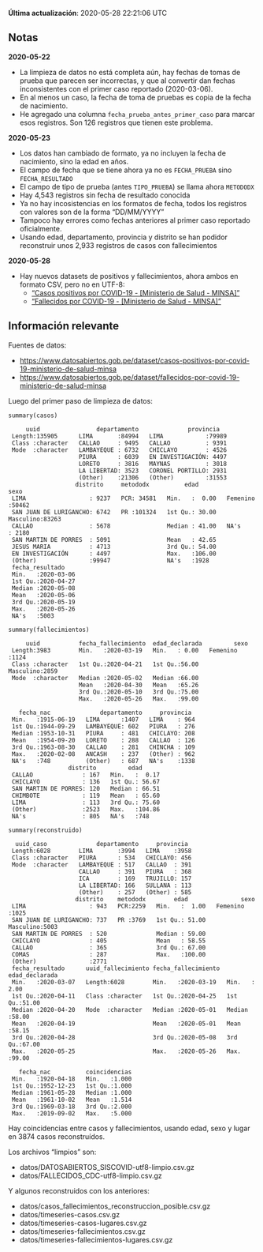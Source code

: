 **Última actualización**: 2020-05-28 22:21:06 UTC

Notas
-----

**2020-05-22**

-   La limpieza de datos no está completa aún, hay fechas de tomas de
    prueba que parecen ser incorrectas, y que al convertir dan fechas
    inconsistentes con el primer caso reportado (2020-03-06).
-   En al menos un caso, la fecha de toma de pruebas es copia de la
    fecha de nacimiento.
-   He agregado una columna `fecha_prueba_antes_primer_caso` para marcar
    esos registros. Son 126 registros que tienen este problema.

**2020-05-23**

-   Los datos han cambiado de formato, ya no incluyen la fecha de
    nacimiento, sino la edad en años.
-   El campo de fecha que se tiene ahora ya no es `FECHA_PRUEBA` sino
    `FECHA_RESULTADO`
-   El campo de tipo de prueba (antes `TIPO_PRUEBA`) se llama ahora
    `METODODX`
-   Hay 4,543 registros sin fecha de resultado conocida
-   Ya no hay incosistencias en los formatos de fecha, todos los
    registros con valores son de la forma “DD/MM/YYYY”
-   Tampoco hay errores como fechas anteriores al primer caso reportado
    oficialmente.
-   Usando edad, departamento, provincia y distrito se han podidor
    reconstruir unos 2,933 registros de casos con fallecimientos

**2020-05-28**

-   Hay nuevos datasets de positivos y fallecimientos, ahora ambos en
    formato CSV, pero no en UTF-8:
    -   [“Casos positivos por COVID-19 - \[Ministerio de Salud -
        MINSA\]”](https://www.datosabiertos.gob.pe/dataset/casos-positivos-por-covid-19-ministerio-de-salud-minsa)
    -   [“Fallecidos por COVID-19 - \[Ministerio de Salud -
        MINSA\]”](https://www.datosabiertos.gob.pe/dataset/fallecidos-por-covid-19-ministerio-de-salud-minsa)

Información relevante
---------------------

Fuentes de datos:

-   <a href="https://www.datosabiertos.gob.pe/dataset/casos-positivos-por-covid-19-ministerio-de-salud-minsa" class="uri">https://www.datosabiertos.gob.pe/dataset/casos-positivos-por-covid-19-ministerio-de-salud-minsa</a>
-   <a href="https://www.datosabiertos.gob.pe/dataset/fallecidos-por-covid-19-ministerio-de-salud-minsa" class="uri">https://www.datosabiertos.gob.pe/dataset/fallecidos-por-covid-19-ministerio-de-salud-minsa</a>

Luego del primer paso de limpieza de datos:

    summary(casos)

         uuid                departamento              provincia    
     Length:135905      LIMA       :84994   LIMA            :79989  
     Class :character   CALLAO     : 9495   CALLAO          : 9391  
     Mode  :character   LAMBAYEQUE : 6732   CHICLAYO        : 4526  
                        PIURA      : 6039   EN INVESTIGACIÓN: 4497  
                        LORETO     : 3816   MAYNAS          : 3018  
                        LA LIBERTAD: 3523   CORONEL PORTILLO: 2931  
                        (Other)    :21306   (Other)         :31553  
                       distrito     metododx          edad               sexo      
     LIMA                  : 9237   PCR: 34581   Min.   :  0.00   Femenino :50462  
     SAN JUAN DE LURIGANCHO: 6742   PR :101324   1st Qu.: 30.00   Masculino:83263  
     CALLAO                : 5678                Median : 41.00   NA's     : 2180  
     SAN MARTIN DE PORRES  : 5091                Mean   : 42.65                    
     JESUS MARIA           : 4713                3rd Qu.: 54.00                    
     EN INVESTIGACIÓN      : 4497                Max.   :106.00                    
     (Other)               :99947                NA's   :1928                      
     fecha_resultado     
     Min.   :2020-03-06  
     1st Qu.:2020-04-27  
     Median :2020-05-08  
     Mean   :2020-05-06  
     3rd Qu.:2020-05-19  
     Max.   :2020-05-26  
     NA's   :5003        

    summary(fallecimientos)

         uuid           fecha_fallecimiento  edad_declarada         sexo     
     Length:3983        Min.   :2020-03-19   Min.   : 0.00   Femenino :1124  
     Class :character   1st Qu.:2020-04-21   1st Qu.:56.00   Masculino:2859  
     Mode  :character   Median :2020-05-02   Median :66.00                   
                        Mean   :2020-04-30   Mean   :65.26                   
                        3rd Qu.:2020-05-10   3rd Qu.:75.00                   
                        Max.   :2020-05-26   Max.   :99.00                   
                                                                             
       fecha_nac              departamento     provincia   
     Min.   :1915-06-19   LIMA      :1407   LIMA    : 964  
     1st Qu.:1944-09-29   LAMBAYEQUE: 602   PIURA   : 276  
     Median :1953-10-31   PIURA     : 481   CHICLAYO: 208  
     Mean   :1954-09-20   LORETO    : 288   CALLAO  : 126  
     3rd Qu.:1963-08-30   CALLAO    : 281   CHINCHA : 109  
     Max.   :2020-02-08   ANCASH    : 237   (Other) : 962  
     NA's   :748          (Other)   : 687   NA's    :1338  
                     distrito         edad       
     CALLAO              : 167   Min.   :  0.17  
     CHICLAYO            : 136   1st Qu.: 56.67  
     SAN MARTIN DE PORRES: 120   Median : 66.51  
     CHIMBOTE            : 119   Mean   : 65.60  
     LIMA                : 113   3rd Qu.: 75.60  
     (Other)             :2523   Max.   :104.86  
     NA's                : 805   NA's   :748     

    summary(reconstruido)

      uuid_caso              departamento     provincia   
     Length:6028        LIMA       :3994   LIMA    :3958  
     Class :character   PIURA      : 534   CHICLAYO: 456  
     Mode  :character   LAMBAYEQUE : 517   CALLAO  : 391  
                        CALLAO     : 391   PIURA   : 368  
                        ICA        : 169   TRUJILLO: 157  
                        LA LIBERTAD: 166   SULLANA : 113  
                        (Other)    : 257   (Other) : 585  
                       distrito    metododx        edad               sexo     
     LIMA                  : 943   PCR:2259   Min.   :  1.00   Femenino :1025  
     SAN JUAN DE LURIGANCHO: 737   PR :3769   1st Qu.: 51.00   Masculino:5003  
     SAN MARTIN DE PORRES  : 520              Median : 59.00                   
     CHICLAYO              : 405              Mean   : 58.55                   
     CALLAO                : 365              3rd Qu.: 67.00                   
     COMAS                 : 287              Max.   :100.00                   
     (Other)               :2771                                               
     fecha_resultado      uuid_fallecimiento fecha_fallecimiento  edad_declarada 
     Min.   :2020-03-07   Length:6028        Min.   :2020-03-19   Min.   : 2.00  
     1st Qu.:2020-04-11   Class :character   1st Qu.:2020-04-25   1st Qu.:51.00  
     Median :2020-04-20   Mode  :character   Median :2020-05-01   Median :58.00  
     Mean   :2020-04-19                      Mean   :2020-05-01   Mean   :58.15  
     3rd Qu.:2020-04-28                      3rd Qu.:2020-05-08   3rd Qu.:67.00  
     Max.   :2020-05-25                      Max.   :2020-05-26   Max.   :99.00  
                                                                                 
       fecha_nac          coincidencias  
     Min.   :1920-04-18   Min.   :1.000  
     1st Qu.:1952-12-23   1st Qu.:1.000  
     Median :1961-05-28   Median :1.000  
     Mean   :1961-10-02   Mean   :1.514  
     3rd Qu.:1969-03-18   3rd Qu.:2.000  
     Max.   :2019-09-02   Max.   :5.000  
                                         

Hay coincidencias entre casos y fallecimientos, usando edad, sexo y
lugar en 3874 casos reconstruídos.

Los archivos “limpios” son:

-   datos/DATOSABIERTOS\_SISCOVID-utf8-limpio.csv.gz
-   datos/FALLECIDOS\_CDC-utf8-limpio.csv.gz

Y algunos reconstruidos con los anteriores:

-   datos/casos\_fallecimientos\_reconstruccion\_posible.csv.gz
-   datos/timeseries-casos.csv.gz
-   datos/timeseries-casos-lugares.csv.gz
-   datos/timeseries-fallecimientos.csv.gz
-   datos/timeseries-fallecimientos-lugares.csv.gz
